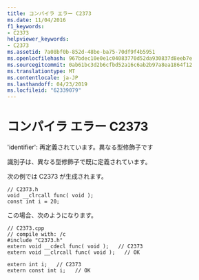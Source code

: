 ```yaml
---
title: コンパイラ エラー C2373
ms.date: 11/04/2016
f1_keywords:
- C2373
helpviewer_keywords:
- C2373
ms.assetid: 7a08bf0b-852d-48be-ba75-70df9f4b5951
ms.openlocfilehash: 967bdec10e0e1c04083770d52da930837d8eeb7e
ms.sourcegitcommit: 0ab61bc3d2b6cfbd52a16c6ab2b97a8ea1864f12
ms.translationtype: MT
ms.contentlocale: ja-JP
ms.lasthandoff: 04/23/2019
ms.locfileid: "62339079"
---
```

# <a name="compiler-error-c2373"></a>コンパイラ エラー C2373

'identifier': 再定義されています。異なる型修飾子です

識別子は、異なる型修飾子で既に定義されています。

次の例では C2373 が生成されます。

```
// C2373.h
void __clrcall func( void );
const int i = 20;
```

この場合、次のようになります。

```
// C2373.cpp
// compile with: /c
#include "C2373.h"
extern void __cdecl func( void );   // C2373
extern void __clrcall func( void );   // OK

extern int i;   // C2373
extern const int i;   // OK
```
